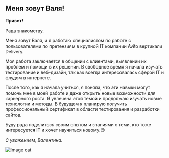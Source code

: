 ## Меня зовут Валя!

**Привет!** 

Рада знакомству. 

Меня зовут Валя, и я работаю специалистом по работе с пользователями по претензиям в крупной IT компании Avito вертикали Delivery. 

Моя работа заключается в общении с клиентами, выявлении их проблем и помощи в их решении. В свободное время я начала изучать тестирование и веб-дизайн, так как всегда интересовалась сферой IT и флудом в интернете. 

После того, как я начала учиться, я поняла, что эти навыки могут помочь мне в моей работе и даже открыть новые возможности для карьерного роста. Я увлечена этой темой и продолжаю изучать новые технологии и методы. В будущем я планирую получить профессиональный сертификат в области тестирования и разработки сайтов. 

Буду рада поделиться своим опытом и знаниями с теми, кто тоже интересуется IT и хочет научиться новому.😊

_С уважением, Валентина._

![Image cat](https://i.pinimg.com/564x/b9/f3/eb/b9f3eb176831bf046e784f3ab4647564.jpg)
